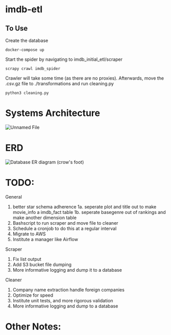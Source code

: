 # imdb-etl

## To Use
Create the database
```
docker-compose up
```
Start the spider by navigating to imdb_initial_etl/scraper
```
scrapy crawl imdb_spider
```
Crawler will take some time (as there are no proxies). Afterwards, move the .csv.gz file to ./transformations and run cleaning.py
```
python3 cleaning.py
```

# Systems Architecture
![Unnamed File](https://user-images.githubusercontent.com/7442267/146496459-43987641-2148-4fa0-bbf8-7015acbd9021.png)
# ERD
![Database ER diagram (crow's foot)](https://user-images.githubusercontent.com/7442267/146496462-10315d9a-1863-47c9-ae9e-6bc0337cdbad.png)

# TODO:
General
1. better star schema adherence
1a. seperate plot and title out to make movie_info a imdb_fact table
1b. seperate basegenre out of rankings and make another dimension table
3. Bashscript to run scraper and move file to cleaner
4. Schedule a cronjob to do this at a regular interval
5. Migrate to AWS
6. Institute a manager like Airflow

Scraper
1. Fix list output
2. Add S3 bucket file dumping
3. More informative logging and dump it to a database

Cleaner
1. Company name extraction handle foreign companies
2. Optimize for speed
3. Institute unit tests, and more rigorous validation
4. More informative logging and dump to a database

# Other Notes:

